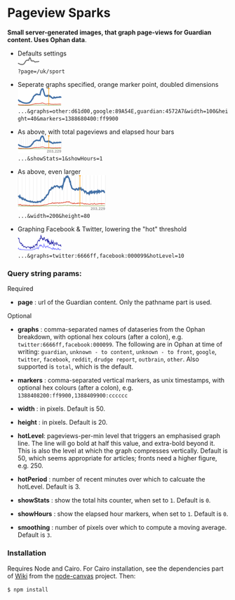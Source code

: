 Pageview Sparks
===============

__Small server-generated images, that graph page-views for Guardian content. Uses Ophan data__. 

* Defaults settings  
![](./example/example00.png)  
`?page=/uk/sport`

* Seperate graphs specified, orange marker point, doubled dimensions  
![](./example/example01.png)  
`...&graphs=other:d61d00,google:89A54E,guardian:4572A7&width=100&height=40&markers=1388680400:ff9900`

* As above, with total pageviews and elapsed hour bars  
![](./example/example02.png)  
`...&showStats=1&showHours=1`

* As above, even larger  
![](./example/example03.png)  
`...&width=200&height=80`

* Graphing Facebook & Twitter, lowering the "hot" threshold  
![](./example/example04.png)  
`...&graphs=twitter:6666ff,facebook:000099&hotLevel=10`


### Query string params:

Required

* __page__ : url of the Guardian content. Only the pathname part is used.

Optional

* __graphs__ : comma-separated names of dataseries from the Ophan breakdown, with optional hex colours (after a colon), e.g. `twitter:6666ff,facebook:000099`. The following are in Ophan at time of writing: `guardian`, `unknown - to content`, `unknown - to front`, `google`, `twitter`, `facebook`, `reddit`, `drudge report`, `outbrain`, `other`. Also supported is `total`, which is the default.

* __markers__ : comma-separated vertical markers, as unix timestamps, with optional hex colours (after a colon), e.g. `1388408200:ff9900,1388409900:cccccc`

* __width__ : in pixels. Default is 50.

* __height__ : in pixels. Default is 20.

* __hotLevel__:  pageviews-per-min level that triggers an emphasised graph line. The line will go bold at half this value, and extra-bold beyond it. This is also the level at which the graph compresses vertically. Default is 50, which seems appropriate for articles; fronts need a higher figure, e.g. 250.

* __hotPeriod__ : number of recent minutes over which to calcuate the hotLevel. Default is 3.

* __showStats__ : show the total hits counter, when set to `1`. Default is `0`.

* __showHours__ :  show the elapsed hour markers, when set to `1`. Default is `0`.

* __smoothing__ : number of pixels over which to compute a moving average. Default is `3`.

### Installation

Requires Node and Cairo. For Cairo installation, see the dependencies part of [Wiki](https://github.com/LearnBoost/node-canvas/wiki/_pages) from the [node-canvas](https://github.com/LearnBoost/node-canvas) project. Then:

```
$ npm install
```
